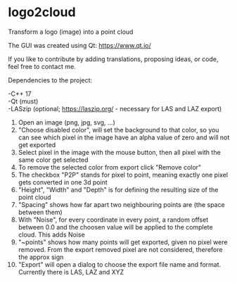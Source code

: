 # logo2cloud
Transform a logo (image) into a point cloud

The GUI was created using Qt: https://www.qt.io/

If you like to contribute by adding translations, proposing ideas, or code, feel free to contact me.


Dependencies to the project:

-C++ 17  
-Qt (must)  
-LASzip (optional; https://laszip.org/ - necessary for LAS and LAZ export)  

1. Open an image (png, jpg, svg, ...)
2. "Choose disabled color", will set the background to that color, so you can see which pixel in the image have an alpha value of zero and will not get exported
3. Select pixel in the image with the mouse button, then all pixel with the same color get selected
4. To remove the selected color from export click "Remove color"
5. The checkbox "P2P" stands for pixel to point, meaning exactly one pixel gets converted in one 3d point
6. "Height", "Width" and "Depth" is for defining the resulting size of the point cloud
7. "Spacing" shows how far apart two neighbouring points are (the space between them)
8. With "Noise", for every coordinate in every point, a random offset between 0.0 and the choosen value will be applied to the complete cloud. This adds Noise
9. "~points" shows how many points will get exported, given no pixel were removed. From the export removed pixel are not considered, therefore the approx sign
10. "Export" will open a dialog to choose the export file name and format. Currently there is LAS, LAZ and XYZ
